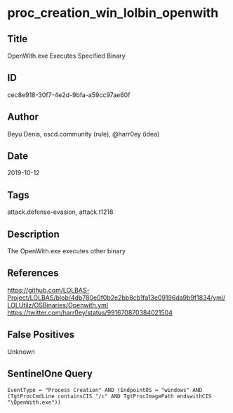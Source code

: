 # proc_creation_win_lolbin_openwith

## Title
OpenWith.exe Executes Specified Binary

## ID
cec8e918-30f7-4e2d-9bfa-a59cc97ae60f

## Author
Beyu Denis, oscd.community (rule), @harr0ey (idea)

## Date
2019-10-12

## Tags
attack.defense-evasion, attack.t1218

## Description
The OpenWith.exe executes other binary

## References
https://github.com/LOLBAS-Project/LOLBAS/blob/4db780e0f0b2e2bb8cb1fa13e09196da9b9f1834/yml/LOLUtilz/OSBinaries/Openwith.yml
https://twitter.com/harr0ey/status/991670870384021504

## False Positives
Unknown

## SentinelOne Query
```
EventType = "Process Creation" AND (EndpointOS = "windows" AND (TgtProcCmdLine containsCIS "/c" AND TgtProcImagePath endswithCIS "\OpenWith.exe"))

```